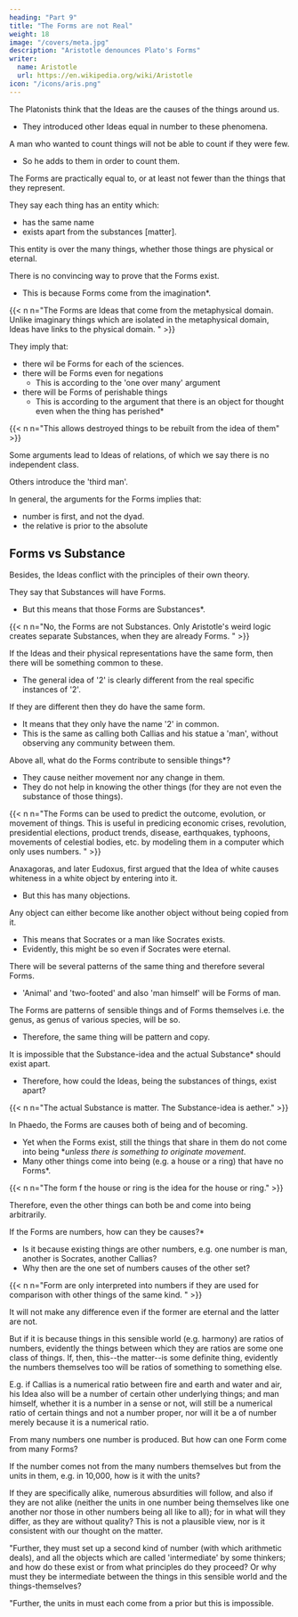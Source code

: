 ```yaml
---
heading: "Part 9"
title: "The Forms are not Real"
weight: 18
image: "/covers/meta.jpg"
description: "Aristotle denounces Plato's Forms"
writer:
  name: Aristotle 
  url: https://en.wikipedia.org/wiki/Aristotle
icon: "/icons/aris.png"
---
```



The Platonists think that the Ideas are the causes of the things around us. 
- They introduced other Ideas equal in number to these phenomena. 

A man who wanted to count things will not be able to count if they were few.
- So he adds to them in order to count them. <!-- thought he would not be able to do it while they were few, but tried to count them when he had added to their number.  -->

The Forms are practically equal to, or at least not fewer than the things that they represent.<!-- , in trying to explain which these thinkers proceeded from them to the Forms.  -->

They say each thing has an entity which:
- has the same name
- exists apart from the substances [matter]. 

This entity is over the many things, whether those things are physical or eternal. <!-- and so also in the case of all other groups there is a one over many, whether the many are in this world or are eternal. -->

There is no convincing way to prove that the Forms exist. 
- This is because Forms come from the imagination*. 


{{< n n="The Forms are Ideas that come from the metaphysical domain. Unlike imaginary things which are isolated in the metaphysical domain, Ideas have links to the physical domain. " >}}

<!-- For from something no inference necessarily follows, and from something arise Forms even of things of which we think have no Forms.  -->

They imply that:
- there wil be Forms for each of the sciences. 
- there will be Forms even for negations
  - This is according to the 'one over many' argument
- there will be Forms of perishable things 
  - This is according to the argument that there is an object for thought even when the thing has perished*

{{< n n="This allows destroyed things to be rebuilt from the idea of them" >}}


Some arguments lead to Ideas of relations, of which we say there is no independent class. 

Others introduce the 'third man'.

In general, the arguments for the Forms <!-- destroy the things for whose existence we are more zealous than for the existence of the Ideas. It --> implies that:
- number is first, and not the dyad. 
- the relative is prior to the absolute

<!-- all the other points on which certain people by following out the opinions held about  -->

## Forms vs Substance

Besides, the Ideas conflict with the principles of their own theory.

They say that Substances will have Forms. 
- But this means that those Forms are Substances*. 


{{< n n="No, the Forms are not Substances. Only Aristotle's weird logic creates separate Substances, when they are already Forms. " >}}


<!-- (for the concept is single not only in the case of substances but also in the other cases, and there are sciences not only of substance but also of other things, and a thousand other such difficulties confront them).  -->

<!-- But if Forms can be shared in there must be Ideas of substances only. For they are not shared in incidentally, but a thing must share in its Form as in something not predicated of a subject (by 'being shared in incidentally' 

If a thing shares in 'double itself', it shares also in 'eternal' incidentally. 

'Eternal' happens to be predicable of the 'double'.  -->

<!-- Therefore, the Forms will be substance. But the same terms indicate substance in this and in the ideal world (or what will be the meaning of saying that there is something apart from the particulars-the one over many?.  -->

If the Ideas and their physical representations <!-- particulars that share in them --> have the same form, then there will be something common to these. 
- The general idea of '2' is clearly different from the real specific instances of '2'.  <!-- in the perishable 2's or in those which are many but eternal, and not the same in the '2' itself' as in the particular 2?  -->

If they are different then they do have the same form. 
- It means that they only have the name '2' in common. 
- This is the same as calling both Callias and his statue a 'man', without observing any community between them.

Above all, what do the Forms contribute to sensible things*? 

<!-- , either to those that are eternal or to those that come into being and cease to be.  -->

- They cause neither movement nor any change in them. 
- They do not help in knowing the other things (for they are not even the substance of those things).

{{< n n="The Forms can be used to predict the outcome, evolution, or movement of things. This is useful in predicing economic crises, revolution, presidential elections, product trends, disease, earthquakes, typhoons, movements of celestial bodies, etc. by modeling them in a computer which only uses numbers.  " >}} 


<!--  these, else they would have been in them), or towards their being, if they are not in the particulars which share in them; though if they were, they might be thought to be causes, as white  its composition.  -->

Anaxagoras, and later Eudoxus, first argued that the Idea of white causes whiteness in a white object by entering into it. 
- But this has many objections.

<!-- But, further, all other things cannot come from the Forms in any of the usual senses of 'from'. And to say that they are patterns and the other things share in them is to use empty words and poetical metaphors. For what is it that works, looking to the Ideas?  -->

Any object can either become like another object without being copied from it. 
- This means that Socrates or a man like Socrates exists.
- Evidently, this might be so even if Socrates were eternal. 

There will be several patterns of the same thing and therefore several Forms.
- 'Animal' and 'two-footed' and also 'man himself' will be Forms of man. 

The Forms are patterns of sensible things and of Forms themselves i.e. the genus, as genus of various species, will be so. 
- Therefore, the same thing will be pattern and copy.

It is impossible that the Substance-idea and the actual Substance* should exist apart. 
- Therefore, how could the Ideas, being the substances of things, exist apart? 

{{< n n="The actual Substance is matter. The Substance-idea is aether." >}}

In Phaedo, the Forms are causes both of being and of becoming. 
- Yet when the Forms exist, still the things that share in them do not come into being **unless there is something to originate movement*.
- Many other things come into being (e.g. a house or a ring) that have no Forms*.


{{< n n="The form f the house or ring is the idea for the house or ring." >}}


Therefore, even the other things can both be and come into being arbitrarily.

<!-- owing to such causes as produce the things just mentioned. -->

If the Forms are numbers, how can they be causes?* 
- Is it because existing things are other numbers, e.g. one number is man, another is Socrates, another Callias? 
- Why then are the one set of numbers causes of the other set? 

{{< n n="Form are only interpreted into numbers if they are used for comparison with other things of the same kind. " >}}



It will not make any difference even if the former are eternal and the latter are not. 

But if it is because things in this sensible world (e.g. harmony) are ratios of numbers, evidently the things between which they are ratios are some one class of things. If, then, this--the matter--is some definite thing, evidently the numbers themselves too will be ratios of something to something else. 

E.g. if Callias is a numerical ratio between fire and earth and water and air, his Idea also will be a number of certain other underlying things; and man himself, whether it is a number in a sense or not, will still be a numerical ratio of certain things and not a number proper, nor will it be a of number merely because it is a numerical ratio.

From many numbers one number is produced. But how can one Form come from many Forms? 

If the number comes not from the many numbers themselves but from the units in them, e.g. in 10,000, how is it with the units? 

If they are specifically alike, numerous absurdities will follow, and also if they are not alike (neither the units in one number being themselves like one another nor those in other numbers being all like to all); for in what will they differ, as they are without quality? This is not a plausible view, nor is it consistent with our thought on the matter.

"Further, they must set up a second kind of number (with which arithmetic deals), and all the objects which are called 'intermediate' by some thinkers; and how do these exist or from what principles do they proceed? Or why must they be intermediate between the things in this sensible world and the things-themselves?

"Further, the units in must each come from a prior but this is impossible.
